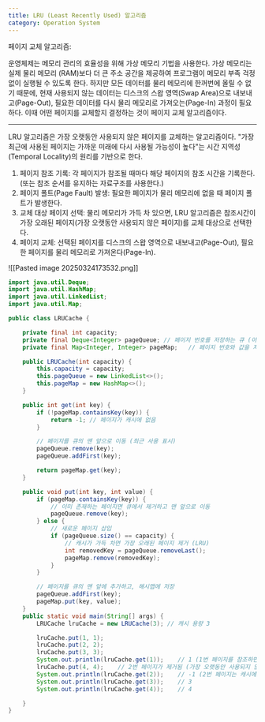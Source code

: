 ```yaml
---
title: LRU (Least Recently Used) 알고리즘
category: Operation System
---
```

페이지 교체 알고리즘: 

운영체제는 메모리 관리의 효율성을 위해 가상 메모리 기법을 사용한다. 가상 메모리는 실제 물리 메모리 (RAM)보다 더 큰 주소 공간을 제공하여 프로그램이 메모리 부족 걱정 없이 실행될 수 있도록 한다. 하지만 모든 데이터를 물리 메모리에 한꺼번에 올릴 수 없기 때문에, 현재 사용되지 않는 데이터는 디스크의 스왑 영역(Swap Area)으로 내보내고(Page-Out), 필요한 데이터를 다시 물리 메모리로 가져오는(Page-In) 과정이 필요하다. 이때 어떤 페이지를 교체할지 결정하는 것이 페이지 교체 알고리즘이다. 

----

LRU 알고리즘은 가장 오랫동안 사용되지 않은 페이지를 교체하는 알고리즘이다. "가장 최근에 사용된 페이지는 가까운 미래에 다시 사용될 가능성이 높다"는 시간 지역성(Temporal Locality)의 원리를 기반으로 한다. 

1. 페이지 참조 기록: 각 페이지가 참조될 때마다 해당 페이지의 참조 시간을 기록한다. (또는 참조 순서를 유지하는 자료구조를 사용한다.)
2. 페이지 폴트(Page Fault) 발생: 필요한 페이지가 물리 메모리에 없을 때 페이지 폴트가 발생한다.
3. 교체 대상 페이지 선택: 물리 메모리가 가득 차 있으면, LRU 알고리즘은 참조시간이 가장 오래된 페이지(가장 오랫동안 사용되지 않은 페이지)를 교체 대상으로 선택한다. 
4. 페이지 교체: 선택된 페이지를 디스크의 스왑 영역으로 내보내고(Page-Out), 필요한 페이지를 물리 메모리로 가져온다(Page-In).

![[Pasted image 20250324173532.png]]

```java 
import java.util.Deque;
import java.util.HashMap;
import java.util.LinkedList;
import java.util.Map;

public class LRUCache {

    private final int capacity;
    private final Deque<Integer> pageQueue; // 페이지 번호를 저장하는 큐 (이중 연결 리스트)
    private final Map<Integer, Integer> pageMap;   // 페이지 번호와 값을 저장하는 해시맵

    public LRUCache(int capacity) {
        this.capacity = capacity;
        this.pageQueue = new LinkedList<>();
        this.pageMap = new HashMap<>();
    }

    public int get(int key) {
        if (!pageMap.containsKey(key)) {
            return -1; // 페이지가 캐시에 없음
        }

        // 페이지를 큐의 맨 앞으로 이동 (최근 사용 표시)
        pageQueue.remove(key);
        pageQueue.addFirst(key);

        return pageMap.get(key);
    }

    public void put(int key, int value) {
        if (pageMap.containsKey(key)) {
            // 이미 존재하는 페이지면 큐에서 제거하고 맨 앞으로 이동
            pageQueue.remove(key);
        } else {
            // 새로운 페이지 삽입
            if (pageQueue.size() == capacity) {
                // 캐시가 가득 차면 가장 오래된 페이지 제거 (LRU)
                int removedKey = pageQueue.removeLast();
                pageMap.remove(removedKey);
            }
        }

        // 페이지를 큐의 맨 앞에 추가하고, 해시맵에 저장
        pageQueue.addFirst(key);
        pageMap.put(key, value);
    }
    public static void main(String[] args) {
        LRUCache lruCache = new LRUCache(3); // 캐시 용량 3

        lruCache.put(1, 1);
        lruCache.put(2, 2);
        lruCache.put(3, 3);
        System.out.println(lruCache.get(1));    // 1 (1번 페이지를 참조하면서 맨 앞으로 이동)
        lruCache.put(4, 4);    // 2번 페이지가 제거됨 (가장 오랫동안 사용되지 않음)
        System.out.println(lruCache.get(2));    // -1 (2번 페이지는 캐시에 없음)
        System.out.println(lruCache.get(3));    // 3
        System.out.println(lruCache.get(4));    // 4

    }
}
```